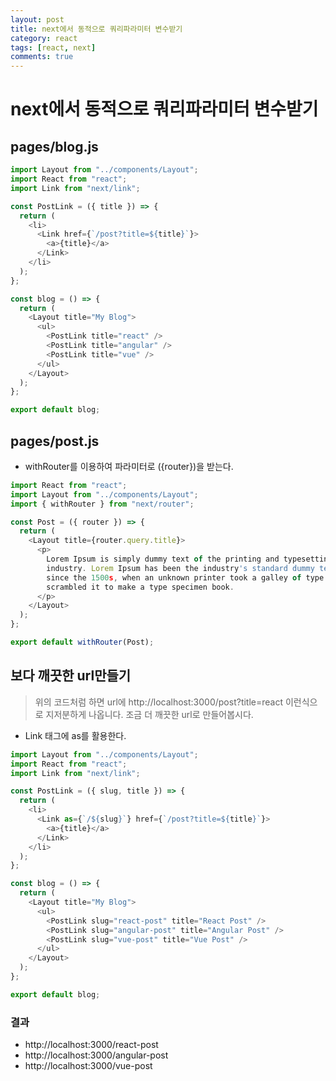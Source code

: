 ```yaml
---
layout: post
title: next에서 동적으로 쿼리파라미터 변수받기
category: react
tags: [react, next]
comments: true
---
```


# next에서 동적으로 쿼리파라미터 변수받기

## pages/blog.js

```javascript
import Layout from "../components/Layout";
import React from "react";
import Link from "next/link";

const PostLink = ({ title }) => {
  return (
    <li>
      <Link href={`/post?title=${title}`}>
        <a>{title}</a>
      </Link>
    </li>
  );
};

const blog = () => {
  return (
    <Layout title="My Blog">
      <ul>
        <PostLink title="react" />
        <PostLink title="angular" />
        <PostLink title="vue" />
      </ul>
    </Layout>
  );
};

export default blog;
```

## pages/post.js

- withRouter를 이용하여 파라미터로 ({router})을 받는다.

```javascript
import React from "react";
import Layout from "../components/Layout";
import { withRouter } from "next/router";

const Post = ({ router }) => {
  return (
    <Layout title={router.query.title}>
      <p>
        Lorem Ipsum is simply dummy text of the printing and typesetting
        industry. Lorem Ipsum has been the industry's standard dummy text ever
        since the 1500s, when an unknown printer took a galley of type and
        scrambled it to make a type specimen book.
      </p>
    </Layout>
  );
};

export default withRouter(Post);
```

## 보다 깨끗한 url만들기

> 위의 코드처럼 하면 url에 http://localhost:3000/post?title=react 이런식으로 지저분하게 나옵니다. 조금 더 깨끗한 url로 만들어봅시다.

- Link 태그에 as를 활용한다.

```javascript
import Layout from "../components/Layout";
import React from "react";
import Link from "next/link";

const PostLink = ({ slug, title }) => {
  return (
    <li>
      <Link as={`/${slug}`} href={`/post?title=${title}`}>
        <a>{title}</a>
      </Link>
    </li>
  );
};

const blog = () => {
  return (
    <Layout title="My Blog">
      <ul>
        <PostLink slug="react-post" title="React Post" />
        <PostLink slug="angular-post" title="Angular Post" />
        <PostLink slug="vue-post" title="Vue Post" />
      </ul>
    </Layout>
  );
};

export default blog;
```

### 결과

- http://localhost:3000/react-post
- http://localhost:3000/angular-post
- http://localhost:3000/vue-post
